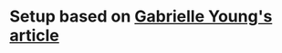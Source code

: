 # Setup based on [Gabrielle Young's article](https://www.ackama.com/what-we-think/the-best-way-to-store-your-dotfiles-a-bare-git-repository-explained/)
